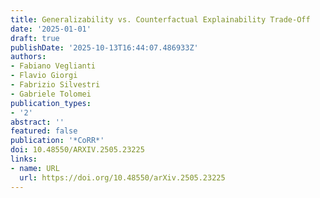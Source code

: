 ```yaml
---
title: Generalizability vs. Counterfactual Explainability Trade-Off
date: '2025-01-01'
draft: true
publishDate: '2025-10-13T16:44:07.486933Z'
authors:
- Fabiano Veglianti
- Flavio Giorgi
- Fabrizio Silvestri
- Gabriele Tolomei
publication_types:
- '2'
abstract: ''
featured: false
publication: '*CoRR*'
doi: 10.48550/ARXIV.2505.23225
links:
- name: URL
  url: https://doi.org/10.48550/arXiv.2505.23225
---
```


